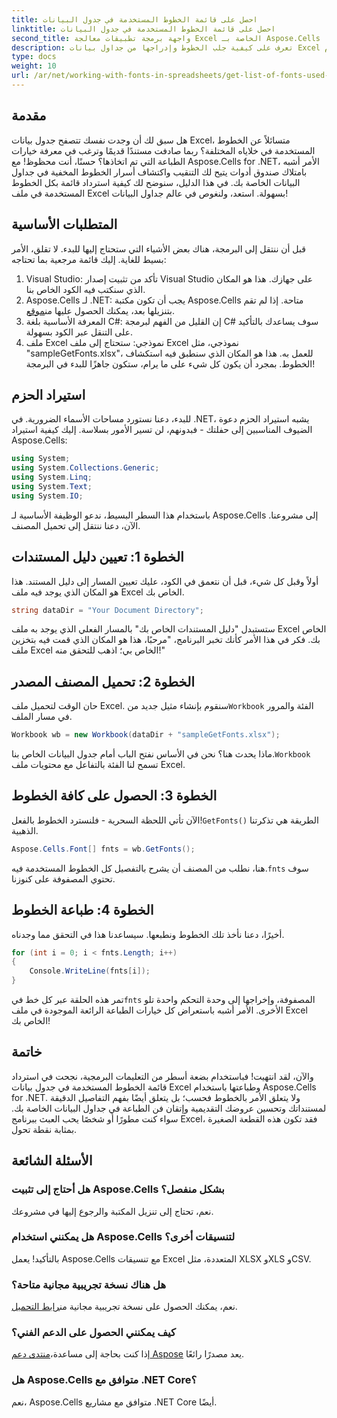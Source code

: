```yaml
---
title: احصل على قائمة الخطوط المستخدمة في جدول البيانات
linktitle: احصل على قائمة الخطوط المستخدمة في جدول البيانات
second_title: واجهة برمجة تطبيقات معالجة Excel الخاصة بـ Aspose.Cells .NET
description: تعرف على كيفية جلب الخطوط وإدراجها من جداول بيانات Excel باستخدام Aspose.Cells لـ .NET من خلال هذا البرنامج التعليمي السهل المتابعة.
type: docs
weight: 10
url: /ar/net/working-with-fonts-in-spreadsheets/get-list-of-fonts-used-in-spreadsheet/
---
```

## مقدمة
هل سبق لك أن وجدت نفسك تتصفح جدول بيانات Excel، متسائلاً عن الخطوط المستخدمة في خلاياه المختلفة؟ ربما صادفت مستندًا قديمًا وترغب في معرفة خيارات الطباعة التي تم اتخاذها؟ حسنًا، أنت محظوظ! مع Aspose.Cells for .NET، الأمر أشبه بامتلاك صندوق أدوات يتيح لك التنقيب واكتشاف أسرار الخطوط المخفية في جداول البيانات الخاصة بك. في هذا الدليل، سنوضح لك كيفية استرداد قائمة بكل الخطوط المستخدمة في ملف Excel بسهولة. استعد، ولنغوص في عالم جداول البيانات!
## المتطلبات الأساسية
قبل أن ننتقل إلى البرمجة، هناك بعض الأشياء التي ستحتاج إليها للبدء. لا تقلق، الأمر بسيط للغاية. إليك قائمة مرجعية بما تحتاجه:
1. Visual Studio: تأكد من تثبيت إصدار Visual Studio على جهازك. هذا هو المكان الذي سنكتب فيه الكود الخاص بنا.
2. Aspose.Cells لـ .NET: يجب أن تكون مكتبة Aspose.Cells متاحة. إذا لم تقم بتنزيلها بعد، يمكنك الحصول عليها من[موقع](https://releases.aspose.com/cells/net/).
3. المعرفة الأساسية بلغة C#: إن القليل من الفهم لبرمجة C# سوف يساعدك بالتأكيد على التنقل عبر الكود بسهولة.
4. ملف Excel نموذجي: ستحتاج إلى ملف Excel نموذجي، مثل "sampleGetFonts.xlsx"، للعمل به. هذا هو المكان الذي سنطبق فيه استكشاف الخطوط.
بمجرد أن يكون كل شيء على ما يرام، ستكون جاهزًا للبدء في البرمجة!
## استيراد الحزم
للبدء، دعنا نستورد مساحات الأسماء الضرورية. في .NET، يشبه استيراد الحزم دعوة الضيوف المناسبين إلى حفلتك - فبدونهم، لن تسير الأمور بسلاسة.
إليك كيفية استيراد Aspose.Cells:
```csharp
using System;
using System.Collections.Generic;
using System.Linq;
using System.Text;
using System.IO;
```
باستخدام هذا السطر البسيط، ندعو الوظيفة الأساسية لـ Aspose.Cells إلى مشروعنا. الآن، دعنا ننتقل إلى تحميل المصنف.
## الخطوة 1: تعيين دليل المستندات
أولاً وقبل كل شيء، قبل أن نتعمق في الكود، عليك تعيين المسار إلى دليل المستند. هذا هو المكان الذي يوجد فيه ملف Excel الخاص بك. 
```csharp
string dataDir = "Your Document Directory";
```
ستستبدل "دليل المستندات الخاص بك" بالمسار الفعلي الذي يوجد به ملف Excel الخاص بك. فكر في هذا الأمر كأنك تخبر البرنامج، "مرحبًا، هذا هو المكان الذي قمت فيه بتخزين ملف Excel الخاص بي؛ اذهب للتحقق منه!"
## الخطوة 2: تحميل المصنف المصدر
 حان الوقت لتحميل ملف Excel. سنقوم بإنشاء مثيل جديد من`Workbook` الفئة والمرور في مسار الملف. 
```csharp
Workbook wb = new Workbook(dataDir + "sampleGetFonts.xlsx");
```
 ماذا يحدث هنا؟ نحن في الأساس نفتح الباب أمام جدول البيانات الخاص بنا.`Workbook` تسمح لنا الفئة بالتفاعل مع محتويات ملف Excel. 
## الخطوة 3: الحصول على كافة الخطوط
 الآن تأتي اللحظة السحرية - فلنسترد الخطوط بالفعل!`GetFonts()` الطريقة هي تذكرتنا الذهبية.
```csharp
Aspose.Cells.Font[] fnts = wb.GetFonts();
```
 هنا، نطلب من المصنف أن يشرح بالتفصيل كل الخطوط المستخدمة فيه.`fnts` سوف تحتوي المصفوفة على كنوزنا.
## الخطوة 4: طباعة الخطوط
أخيرًا، دعنا نأخذ تلك الخطوط ونطبعها. سيساعدنا هذا في التحقق مما وجدناه.
```csharp
for (int i = 0; i < fnts.Length; i++)
{
	Console.WriteLine(fnts[i]);
}
```
 تمر هذه الحلقة عبر كل خط في`fnts` المصفوفة، وإخراجها إلى وحدة التحكم واحدة تلو الأخرى. الأمر أشبه باستعراض كل خيارات الطباعة الرائعة الموجودة في ملف Excel الخاص بك!
## خاتمة
والآن، لقد انتهيت! فباستخدام بضعة أسطر من التعليمات البرمجية، نجحت في استرداد قائمة الخطوط المستخدمة في جدول بيانات Excel وطباعتها باستخدام Aspose.Cells for .NET. ولا يتعلق الأمر بالخطوط فحسب؛ بل يتعلق أيضًا بفهم التفاصيل الدقيقة لمستنداتك وتحسين عروضك التقديمية وإتقان فن الطباعة في جداول البيانات الخاصة بك. سواء كنت مطورًا أو شخصًا يحب العبث ببرنامج Excel، فقد تكون هذه القطعة الصغيرة بمثابة نقطة تحول. 
## الأسئلة الشائعة
### هل أحتاج إلى تثبيت Aspose.Cells بشكل منفصل؟
نعم، تحتاج إلى تنزيل المكتبة والرجوع إليها في مشروعك. 
### هل يمكنني استخدام Aspose.Cells لتنسيقات أخرى؟
بالتأكيد! يعمل Aspose.Cells مع تنسيقات Excel المتعددة، مثل XLSX وXLS وCSV.
### هل هناك نسخة تجريبية مجانية متاحة؟
 نعم، يمكنك الحصول على نسخة تجريبية مجانية من[رابط التحميل](https://releases.aspose.com/).
### كيف يمكنني الحصول على الدعم الفني؟
 إذا كنت بحاجة إلى مساعدة،[منتدى دعم Aspose](https://forum.aspose.com/c/cells/9) يعد مصدرًا رائعًا.
### هل Aspose.Cells متوافق مع .NET Core؟
نعم، Aspose.Cells متوافق مع مشاريع .NET Core أيضًا.

